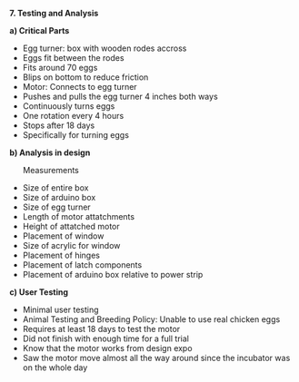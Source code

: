 <b>7. Testing and Analysis</b>

<b>a) Critical Parts</b>

<ul>

<li>Egg turner: box with wooden rodes accross
<li>Eggs fit between the rodes
<li>Fits around 70 eggs
<li>Blips on bottom to reduce friction</li>
<li>Motor: Connects to egg turner
<li>Pushes and pulls the egg turner 4 inches both ways
<li>Continuously turns eggs
<li>One rotation every 4 hours
<li>Stops after 18 days
<li>Specifically for turning eggs</li>


</ul>

<b>b) Analysis in design</b>

<ul>

Measurements
<li>Size of entire box
<li>Size of arduino box
<li>Size of egg turner
<li>Length of motor attatchments
<li>Height of attatched motor
<li>Placement of window
<li>Size of acrylic for window
<li>Placement of hinges
<li>Placement of latch components
<li>Placement of arduino box relative to power strip</li>

</ul>

<b>c) User Testing</b>

<ul>

<li>Minimal user testing
<li>Animal Testing and Breeding Policy: Unable to use real chicken eggs
<li>Requires at least 18 days to test the motor
<li>Did not finish with enough time for a full trial
<li>Know that the motor works from design expo
<li>Saw the motor move almost all the way around since the incubator was on the whole day</li>

</ul>
